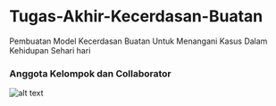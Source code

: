 # Tugas-Akhir-Kecerdasan-Buatan
Pembuatan Model Kecerdasan Buatan Untuk Menangani Kasus Dalam Kehidupan Sehari hari

<h3>Anggota Kelompok dan Collaborator</h3>

![alt text](https://i.ibb.co/sQrDZky/Untitled.jpg)
